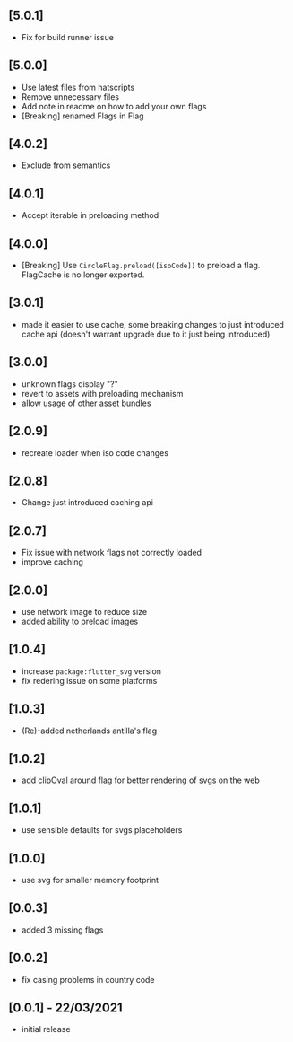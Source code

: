 ## [5.0.1]
* Fix for build runner issue

## [5.0.0]
* Use latest files from hatscripts
* Remove unnecessary files 
* Add note in readme on how to add your own flags
* [Breaking] renamed Flags in Flag

## [4.0.2]
* Exclude from semantics

## [4.0.1]
* Accept iterable in preloading method

## [4.0.0]
* [Breaking] Use `CircleFlag.preload([isoCode])` to preload a flag. FlagCache is no longer exported. 

## [3.0.1]
* made it easier to use cache, some breaking changes to just introduced cache api
  (doesn't warrant upgrade due to it just being introduced)

## [3.0.0]

* unknown flags display "?"
* revert to assets with preloading mechanism
* allow usage of other asset bundles

## [2.0.9]
* recreate loader when iso code changes

## [2.0.8]
* Change just introduced caching api

## [2.0.7]
* Fix issue with network flags not correctly loaded
* improve caching

## [2.0.0]

* use network image to reduce size
* added ability to preload images

## [1.0.4]

* increase `package:flutter_svg` version
* fix redering issue on some platforms

## [1.0.3]

* (Re)-added netherlands antilla's flag

## [1.0.2]

* add clipOval around flag for better rendering of svgs on the web

## [1.0.1]

* use sensible defaults for svgs placeholders

## [1.0.0]

* use svg for smaller memory footprint

## [0.0.3]

* added 3 missing flags

## [0.0.2]

* fix casing problems in country code

## [0.0.1] - 22/03/2021

* initial release
